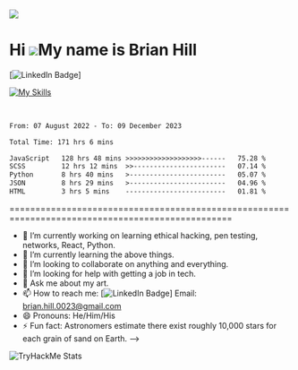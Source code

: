 ### 

![](https://komarev.com/ghpvc/?username=downinahill)

Hi ![](https://user-images.githubusercontent.com/18350557/176309783-0785949b-9127-417c-8b55-ab5a4333674e.gif)My name is Brian Hill
==================================================================================================================================

[![LinkedIn Badge](https://img.shields.io/badge/-LinkedIn-blue?style=social&logo=Linkedin&logoColor=blue&link=https://www.linkedin.com/in/brian-p-hill/)]


[![My Skills](https://skillicons.dev/icons?i=js,html,css,bootstrap,python,tailwind,scss,react,react-native)](https://skillicons.dev)

<p align="center">
<br>
<!-- 
<a target="_blank" href="https://www.linkedin.com/in/brian-p-hill/"><img src="https://img.shields.io/badge/linkedin-%230077B5.svg?&style=for-the-badge&logo=linkedin&logoColor=white" alt="LinkedIn" /></a>&nbsp;
<a target="_blank" href="mailto:brian.hill.0023@gmail.com?subject=Hello%20!"><img src="https://img.shields.io/badge/gmail-%23D14836.svg?&style=for-the-badge&logo=gmail&logoColor=white" alt="Gmail"/></a>&nbsp;
<a target="_blank" href="https://tryhackme.com/p/bfrisbyh92"><img src="https://img.shields.io/badge/TryHackMe-Profile-ff69b4"/></a>&nbsp;

I'm a creative individual and a problem solver. I graduated a software engineering boot camp at General Assembly last year and have been practicing and learning ever since. I love technology, learning and creating things.

*   🌍  I'm based in Clifton, VA
*   🖥️  See my portfolio at [My Portfolio](https://brianhilldevportfolio.netlify.app/) or (https://www.brianhilldevportfolio.com)
*   ✉️  You can contact me at [brian.hill.0023@gmail.com](mailto:brian.hill.0023@gmail.com)
*   🧠  I'm learning React.js, Next.js, Tailwind, Material-UI, SASS, APIs, Bootstrap, Python, Javascript, Heroku, Netlify, Firebase, Solidity, Web 3.0., mySQL, react-native.
*   🤝  I'm open to collaborating on anything.
*   ⚡  I'm a self-taught artist, musician and developer.

![Metrics](https://metrics.lecoq.io/downinahill?template=classic&isocalendar=1&languages=1&activity=1&achievements=1&introduction=1&base.indepth=false&base.hireable=false&isocalendar.duration=half-year&languages.limit=8&languages.threshold=0%25&languages.other=false&languages.colors=github&languages.sections=most-used&languages.indepth=false&languages.analysis.timeout=15&languages.categories=markup%2C%20programming&languages.recent.categories=markup%2C%20programming&languages.recent.load=300&languages.recent.days=14&activity.limit=5&activity.load=300&activity.days=14&activity.visibility=all&activity.timestamps=false&activity.filter=all&achievements.threshold=C&achievements.secrets=true&achievements.display=detailed&achievements.limit=0&introduction.title=true&config.timezone=America%2FNew_York)

<p align='center'>
  <img align="center" src="https://github-readme-stats.vercel.app/api?username=downinahill&show_icons=true&title_color=fff&icon_color=79ff97&text_color=efefef&bg_color=24292e" alt="Brian's Github Stats">
</p>

<br>

<p align='center'>
  <img align="center" src="https://github-readme-stats.vercel.app/api/top-langs/?username=downinahill&show_icons=true&hide_border=true&theme=radical">
</p>
</div>

<h2 align="center">Top 15% on TryHackMe</h2>


 Skills<p align="center">
                                <a href="https://developer.mozilla.org/en-US/docs/Web/JavaScript" target="_blank" rel="noreferrer"><img src="https://raw.githubusercontent.com/danielcranney/readme-generator/main/public/icons/skills/javascript-colored.svg" width="36" height="36" alt="JavaScript" /></a>
                                <a href="https://www.python.org/" target="_blank" rel="noreferrer"><img src="https://raw.githubusercontent.com/danielcranney/readme-generator/main/public/icons/skills/python-colored.svg" width="36" height="36" alt="Python" /></a>
                                <a href="https://www.typescriptlang.org/" target="_blank" rel="noreferrer"><img src="https://raw.githubusercontent.com/danielcranney/readme-generator/main/public/icons/skills/typescript-colored.svg" width="36" height="36" alt="TypeScript" /></a>
                                <a href="https://developer.mozilla.org/en-US/docs/Glossary/HTML5" target="_blank" rel="noreferrer"><img src="https://raw.githubusercontent.com/danielcranney/readme-generator/main/public/icons/skills/html5-colored.svg" width="36" height="36" alt="HTML5" /></a>
                                <a href="https://reactjs.org/" target="_blank" rel="noreferrer"><img src="https://raw.githubusercontent.com/danielcranney/readme-generator/main/public/icons/skills/react-colored.svg" width="36" height="36" alt="React" /></a>
                                <a href="https://nextjs.org/docs" target="_blank" rel="noreferrer"><img src="https://raw.githubusercontent.com/danielcranney/readme-generator/main/public/icons/skills/nextjs-colored.svg" width="36" height="36" alt="NextJs" /></a>
                                <a href="https://jquery.com/" target="_blank" rel="noreferrer"><img src="https://raw.githubusercontent.com/danielcranney/readme-generator/main/public/icons/skills/jquery-colored.svg" width="36" height="36" alt="JQuery" /></a>
                                <a href="https://www.w3.org/TR/CSS/#css" target="_blank" rel="noreferrer"><img src="https://raw.githubusercontent.com/danielcranney/readme-generator/main/public/icons/skills/css3-colored.svg" width="36" height="36" alt="CSS3" /></a>
                                <a href="https://sass-lang.com/" target="_blank" rel="noreferrer"><img src="https://raw.githubusercontent.com/danielcranney/readme-generator/main/public/icons/skills/sass-colored.svg" width="36" height="36" alt="Sass" /></a>
                                <a href="https://tailwindcss.com/" target="_blank" rel="noreferrer"><img src="https://raw.githubusercontent.com/danielcranney/readme-generator/main/public/icons/skills/tailwindcss-colored.svg" width="36" height="36" alt="TailwindCSS" /></a>
                                <a href="https://getbootstrap.com/" target="_blank" rel="noreferrer"><img src="https://raw.githubusercontent.com/danielcranney/readme-generator/main/public/icons/skills/bootstrap-colored.svg" width="36" height="36" alt="Bootstrap" /></a>
                                <a href="https://mui.com/" target="_blank" rel="noreferrer"><img src="https://raw.githubusercontent.com/danielcranney/readme-generator/main/public/icons/skills/materialui-colored.svg" width="36" height="36" alt="Material UI" /></a>
                                <a href="https://redux.js.org/" target="_blank" rel="noreferrer"><img src="https://raw.githubusercontent.com/danielcranney/readme-generator/main/public/icons/skills/redux-colored.svg" width="36" height="36" alt="Redux" /></a>
                                <a href="https://webpack.js.org/" target="_blank" rel="noreferrer"><img src="https://raw.githubusercontent.com/danielcranney/readme-generator/main/public/icons/skills/webpack-colored.svg" width="36" height="36" alt="Webpack" /></a>
                                <a href="https://babeljs.io/" target="_blank" rel="noreferrer"><img src="https://raw.githubusercontent.com/danielcranney/readme-generator/main/public/icons/skills/babel-colored.svg" width="36" height="36" alt="Babel" /></a>
                                <a href="https://nodejs.org/en/" target="_blank" rel="noreferrer"><img src="https://raw.githubusercontent.com/danielcranney/readme-generator/main/public/icons/skills/nodejs-colored.svg" width="36" height="36" alt="NodeJS" /></a>
                                <a href="https://expressjs.com/" target="_blank" rel="noreferrer"><img src="https://raw.githubusercontent.com/danielcranney/readme-generator/main/public/icons/skills/express-colored.svg" width="36" height="36" alt="Express" /></a>
                                <a href="https://www.mongodb.com/" target="_blank" rel="noreferrer"><img src="https://raw.githubusercontent.com/danielcranney/readme-generator/main/public/icons/skills/mongodb-colored.svg" width="36" height="36" alt="MongoDB" /></a>
                                <a href="https://www.postgresql.org/" target="_blank" rel="noreferrer"><img src="https://raw.githubusercontent.com/danielcranney/readme-generator/main/public/icons/skills/postgresql-colored.svg" width="36" height="36" alt="PostgreSQL" /></a>
                                <a href="https://firebase.google.com/" target="_blank" rel="noreferrer"><img src="https://raw.githubusercontent.com/danielcranney/readme-generator/main/public/icons/skills/firebase-colored.svg" width="36" height="36" alt="Firebase" /></a>
                                <a href="https://www.heroku.com/" target="_blank" rel="noreferrer"><img src="https://raw.githubusercontent.com/danielcranney/readme-generator/main/public/icons/skills/heroku-colored.svg" width="36" height="36" alt="Heroku" /></a>
                                <a href="https://flask.palletsprojects.com/en/2.0.x/" target="_blank" rel="noreferrer"><img src="https://raw.githubusercontent.com/danielcranney/readme-generator/main/public/icons/skills/flask-colored.svg" width="36" height="36" alt="Flask" /></a>
                                <a href="https://www.djangoproject.com/" target="_blank" rel="noreferrer"><img src="https://raw.githubusercontent.com/danielcranney/readme-generator/main/public/icons/skills/django-colored.svg" width="36" height="36" alt="Django" /></a>
                                <a href="https://www.adobe.com/uk/products/photoshop.html" target="_blank" rel="noreferrer"><img src="https://raw.githubusercontent.com/danielcranney/readme-generator/main/public/icons/skills/photoshop-colored.svg" width="36" height="36" alt="Photoshop" /></a>
                                <a href="adobe.com/uk/products/illustrator.html" target="_blank" rel="noreferrer"><img src="https://raw.githubusercontent.com/danielcranney/readme-generator/main/public/icons/skills/illustrator-colored.svg" width="36" height="36" alt="Illustrator" /></a>
                                <a href="https://ethereum.org/en/" target="_blank" rel="noreferrer"><img src="https://raw.githubusercontent.com/danielcranney/readme-generator/main/public/icons/skills/ethereum-colored.svg" width="36" height="36" alt="Ethereum" /></a>
                                <a href="https://metamask.io/" target="_blank" rel="noreferrer"><img src="https://raw.githubusercontent.com/danielcranney/readme-generator/main/public/icons/skills/metamask-colored.svg" width="36" height="36" alt="MetaMask" /></a>
                                <a href="https://hardhat.org/" target="_blank" rel="noreferrer"><img src="https://raw.githubusercontent.com/danielcranney/readme-generator/main/public/icons/skills/hardhat-colored.svg" width="36" height="36" alt="Hardhat" /></a>
                                <a href="https://solana.com/" target="_blank" rel="noreferrer"><img src="https://raw.githubusercontent.com/danielcranney/readme-generator/main/public/icons/skills/solana-colored.svg" width="36" height="36" alt="Solana" /></a>
                                <a href="https://thegraph.com/en/" target="_blank" rel="noreferrer"><img src="https://raw.githubusercontent.com/danielcranney/readme-generator/main/public/icons/skills/the-graph-colored.svg" width="36" height="36" alt="The Graph" /></a>
                                <a href="https://www.mysql.com/" target="_blank" rel="noreferrer"><img src="https://raw.githubusercontent.com/danielcranney/readme-generator/main/public/icons/skills/mysql-colored.svg" width="36" height="36" alt="mySQL" /></a>
          
                    </p>
                    
       



I'm a fast learner, eager to learn anything about technology and I've grown a lot in this field over the past year. I'm an artist who's passionate about a number of things. I want to leave a lasting positive impact on the world. I'm curious, tenacious, and willing to do whatever it takes to get the job done. I've been more focused on front end, but I want to know everything there is to know about software engineering.

https://metrics.lecoq.io/insights/downinahill

<!--
**downinahill/downinahill** is a ✨ _special_ ✨ repository because its `README.md` (this file) appears on your GitHub profile.

<img src="https://github-readme-stats.vercel.app/api?username=downinahill_icons=true"/>

<!--START_SECTION:waka-->

```txt
From: 07 August 2022 - To: 09 December 2023

Total Time: 171 hrs 6 mins

JavaScript   128 hrs 48 mins >>>>>>>>>>>>>>>>>>>------   75.28 %
SCSS         12 hrs 12 mins  >>-----------------------   07.14 %
Python       8 hrs 40 mins   >------------------------   05.07 %
JSON         8 hrs 29 mins   >------------------------   04.96 %
HTML         3 hrs 5 mins    -------------------------   01.81 %
```

<!--END_SECTION:waka-->

=================================================================================================

- 🔭 I’m currently working on learning ethical hacking, pen testing, networks, React, Python.
- 🌱 I’m currently learning the above things.
- 👯 I’m looking to collaborate on anything and everything.
- 🤔 I’m looking for help with getting a job in tech.
- 💬 Ask me about my art.
- 📫 How to reach me: [![LinkedIn Badge](https://img.shields.io/badge/-LinkedIn-blue?style=social&logo=Linkedin&logoColor=blue&link=https://www.linkedin.com/in/brian-p-hill/)]
 Email: brian.hill.0023@gmail.com
- 😄 Pronouns: He/Him/His
- ⚡ Fun fact: Astronomers estimate there exist roughly 10,000 stars for each grain of sand on Earth. 
-->
 
![TryHackMe Stats](https://github.com/downinahill/downinahill/actions/workflows/update-tryhackme-stats.yml/badge.svg)

